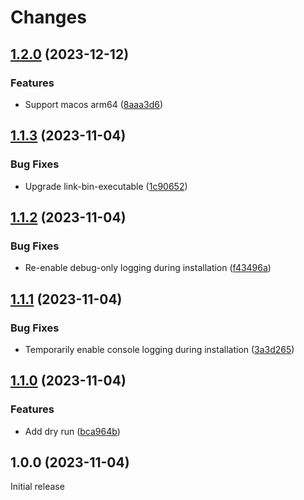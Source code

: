 # Changes

## [1.2.0](https://github.com/prantlf/npx-cache-control/compare/v1.1.3...v1.2.0) (2023-12-12)

### Features

* Support macos arm64 ([8aaa3d6](https://github.com/prantlf/npx-cache-control/commit/8aaa3d63d54a22f372c3eee8297db16dd92dc6d2))

## [1.1.3](https://github.com/prantlf/npx-cache-control/compare/v1.1.2...v1.1.3) (2023-11-04)

### Bug Fixes

* Upgrade link-bin-executable ([1c90652](https://github.com/prantlf/npx-cache-control/commit/1c906529d0230ab112ec748439b8aa92c209c709))

## [1.1.2](https://github.com/prantlf/npx-cache-control/compare/v1.1.1...v1.1.2) (2023-11-04)

### Bug Fixes

* Re-enable debug-only logging during installation ([f43496a](https://github.com/prantlf/npx-cache-control/commit/f43496a6c0397a0787ec6ed49c5c84db13a9cfee))

## [1.1.1](https://github.com/prantlf/npx-cache-control/compare/v1.1.0...v1.1.1) (2023-11-04)

### Bug Fixes

* Temporarily enable console logging during installation ([3a3d265](https://github.com/prantlf/npx-cache-control/commit/3a3d265141af7fdf3a3a82d4f695d164c68ced92))

## [1.1.0](https://github.com/prantlf/npx-cache-control/compare/v1.0.0...v1.1.0) (2023-11-04)

### Features

* Add dry run ([bca964b](https://github.com/prantlf/npx-cache-control/commit/bca964bddcd6c15faa5bbeb3554b66a91a2658e4))

## 1.0.0 (2023-11-04)

Initial release
